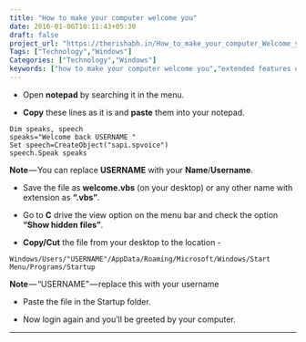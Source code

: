```yaml
---
title: "How to make your computer welcome you"
date: 2016-01-06T10:11:43+05:30
draft: false
project_url: "https://therishabh.in/How_to_make_your_computer_Welcome_you/"
Tags: ["Technology","Windows"]
Categories: ["Technology","Windows"]
keywords: ["how to make your computer welcome you","extended features of windows"]
---
```


* Open **notepad** by searching it in the menu.

* **Copy** these lines as it is and **paste** them into your notepad.
```
Dim speaks, speech
speaks="Welcome back USERNAME "
Set speech=CreateObject("sapi.spvoice")
speech.Speak speaks
```
**Note** — You can replace **USERNAME** with your **Name**/**Username**.

* Save the file as **welcome.vbs** (on your desktop) or any other name with extension as **“.vbs”**.

* Go to **C** drive the view option on the menu bar and check the option **“Show hidden files”**.

* **Copy/Cut** the file from your desktop to the location -
```
Windows/Users/"USERNAME"/AppData/Roaming/Microsoft/Windows/Start Menu/Programs/Startup
```
**Note** — “USERNAME” — replace this with your username

* Paste the file in the Startup folder.

* Now login again and you’ll be greeted by your computer.

___________________________________________
